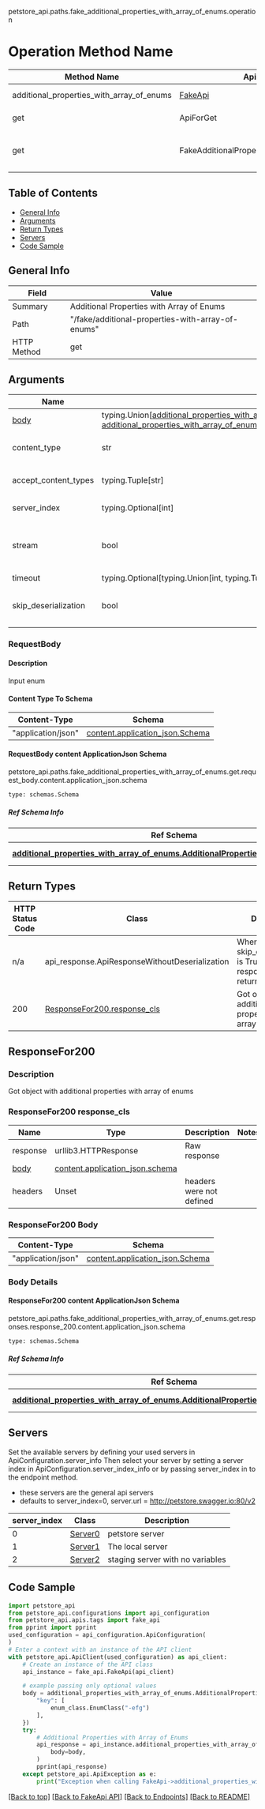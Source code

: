 petstore_api.paths.fake_additional_properties_with_array_of_enums.operation
# Operation Method Name

| Method Name | Api Class | Notes |
| ----------- | --------- | ----- |
| additional_properties_with_array_of_enums | [FakeApi](../../apis/tags/fake_api.md) | This api is only for tag=fake |
| get | ApiForGet | This api is only for this endpoint |
| get | FakeAdditionalPropertiesWithArrayOfEnums | This api is only for path=/fake/additional-properties-with-array-of-enums |

## Table of Contents
- [General Info](#general-info)
- [Arguments](#arguments)
- [Return Types](#return-types)
- [Servers](#servers)
- [Code Sample](#code-sample)

## General Info
| Field | Value |
| ----- | ----- |
| Summary | Additional Properties with Array of Enums |
| Path | "/fake/additional-properties-with-array-of-enums" |
| HTTP Method | get |

## Arguments

Name | Type | Description  | Notes
------------- | ------------- | ------------- | -------------
[body](#requestbody) | typing.Union[[additional_properties_with_array_of_enums.AdditionalPropertiesWithArrayOfEnumsDictInput](../../components/schema/additional_properties_with_array_of_enums.md#additionalpropertieswitharrayofenumsdictinput), [additional_properties_with_array_of_enums.AdditionalPropertiesWithArrayOfEnumsDict](../../components/schema/additional_properties_with_array_of_enums.md#additionalpropertieswitharrayofenumsdict), schemas.Unset] | optional, default is unset |
content_type | str | optional, default is 'application/json' | Selects the schema and serialization of the request body. value must be one of ['application/json']
accept_content_types | typing.Tuple[str] | default is ("application/json", ) | Tells the server the content type(s) that are accepted by the client
server_index | typing.Optional[int] | default is None | Allows one to select a different [server](#servers). If not None, must be one of [0, 1, 2]
stream | bool | default is False | if True then the response.content will be streamed and loaded from a file like object. When downloading a file, set this to True to force the code to deserialize the content to a FileSchema file
timeout | typing.Optional[typing.Union[int, typing.Tuple]] | default is None | the timeout used by the rest client
skip_deserialization | bool | default is False | when True, headers and body will be unset and an instance of api_response.ApiResponseWithoutDeserialization will be returned

### RequestBody

#### Description
Input enum

#### Content Type To Schema
Content-Type | Schema
------------ | -------
"application/json" | [content.application_json.Schema](#requestbody-content-applicationjson-schema)

#### RequestBody content ApplicationJson Schema
petstore_api.paths.fake_additional_properties_with_array_of_enums.get.request_body.content.application_json.schema
```
type: schemas.Schema
```

##### Ref Schema Info
Ref Schema | Input Type | Output Type
---------- | ---------- | -----------
[**additional_properties_with_array_of_enums.AdditionalPropertiesWithArrayOfEnums**](../../components/schema/additional_properties_with_array_of_enums.md) | [additional_properties_with_array_of_enums.AdditionalPropertiesWithArrayOfEnumsDictInput](../../components/schema/additional_properties_with_array_of_enums.md#additionalpropertieswitharrayofenumsdictinput), [additional_properties_with_array_of_enums.AdditionalPropertiesWithArrayOfEnumsDict](../../components/schema/additional_properties_with_array_of_enums.md#additionalpropertieswitharrayofenumsdict) | [additional_properties_with_array_of_enums.AdditionalPropertiesWithArrayOfEnumsDict](../../components/schema/additional_properties_with_array_of_enums.md#additionalpropertieswitharrayofenumsdict)

## Return Types

HTTP Status Code | Class | Description
------------- | ------------- | -------------
n/a | api_response.ApiResponseWithoutDeserialization | When skip_deserialization is True this response is returned
200 | [ResponseFor200.response_cls](#responsefor200-response_cls) | Got object with additional properties with array of enums

## ResponseFor200

### Description
Got object with additional properties with array of enums

### ResponseFor200 response_cls
Name | Type | Description  | Notes
------------- | ------------- | ------------- | -------------
response | urllib3.HTTPResponse | Raw response |
[body](#responsefor200-body) | [content.application_json.schema](#responsefor200-content-applicationjson-schema) |  |
headers | Unset | headers were not defined |

### ResponseFor200 Body
Content-Type | Schema
------------ | -------
"application/json" | [content.application_json.Schema](#responsefor200-content-applicationjson-schema)

### Body Details
#### ResponseFor200 content ApplicationJson Schema
petstore_api.paths.fake_additional_properties_with_array_of_enums.get.responses.response_200.content.application_json.schema
```
type: schemas.Schema
```

##### Ref Schema Info
Ref Schema | Input Type | Output Type
---------- | ---------- | -----------
[**additional_properties_with_array_of_enums.AdditionalPropertiesWithArrayOfEnums**](../../components/schema/additional_properties_with_array_of_enums.md) | [additional_properties_with_array_of_enums.AdditionalPropertiesWithArrayOfEnumsDictInput](../../components/schema/additional_properties_with_array_of_enums.md#additionalpropertieswitharrayofenumsdictinput), [additional_properties_with_array_of_enums.AdditionalPropertiesWithArrayOfEnumsDict](../../components/schema/additional_properties_with_array_of_enums.md#additionalpropertieswitharrayofenumsdict) | [additional_properties_with_array_of_enums.AdditionalPropertiesWithArrayOfEnumsDict](../../components/schema/additional_properties_with_array_of_enums.md#additionalpropertieswitharrayofenumsdict)

## Servers

Set the available servers by defining your used servers in ApiConfiguration.server_info
Then select your server by setting a server index in ApiConfiguration.server_index_info or by
passing server_index in to the endpoint method.
- these servers are the general api servers
- defaults to server_index=0, server.url = http://petstore.swagger.io:80/v2

server_index | Class | Description
------------ | ----- | ------------
0 | [Server0](../../servers/server_0.md) | petstore server
1 | [Server1](../../servers/server_1.md) | The local server
2 | [Server2](../../servers/server_2.md) | staging server with no variables

## Code Sample

```python
import petstore_api
from petstore_api.configurations import api_configuration
from petstore_api.apis.tags import fake_api
from pprint import pprint
used_configuration = api_configuration.ApiConfiguration(
)
# Enter a context with an instance of the API client
with petstore_api.ApiClient(used_configuration) as api_client:
    # Create an instance of the API class
    api_instance = fake_api.FakeApi(api_client)

    # example passing only optional values
    body = additional_properties_with_array_of_enums.AdditionalPropertiesWithArrayOfEnums({
        "key": [
            enum_class.EnumClass("-efg")
        ],
    })
    try:
        # Additional Properties with Array of Enums
        api_response = api_instance.additional_properties_with_array_of_enums(
            body=body,
        )
        pprint(api_response)
    except petstore_api.ApiException as e:
        print("Exception when calling FakeApi->additional_properties_with_array_of_enums: %s\n" % e)
```

[[Back to top]](#top)
[[Back to FakeApi API]](../../apis/tags/fake_api.md)
[[Back to Endpoints]](../../../README.md#Endpoints) [[Back to README]](../../../README.md)